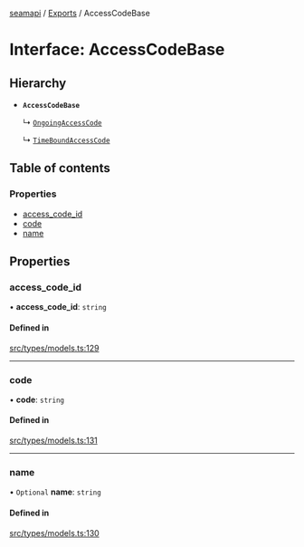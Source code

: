 [seamapi](../README.md) / [Exports](../modules.md) / AccessCodeBase

# Interface: AccessCodeBase

## Hierarchy

- **`AccessCodeBase`**

  ↳ [`OngoingAccessCode`](OngoingAccessCode.md)

  ↳ [`TimeBoundAccessCode`](TimeBoundAccessCode.md)

## Table of contents

### Properties

- [access\_code\_id](AccessCodeBase.md#access_code_id)
- [code](AccessCodeBase.md#code)
- [name](AccessCodeBase.md#name)

## Properties

### access\_code\_id

• **access\_code\_id**: `string`

#### Defined in

[src/types/models.ts:129](https://github.com/seamapi/seamapi-javascript/blob/main/src/types/models.ts#L129)

___

### code

• **code**: `string`

#### Defined in

[src/types/models.ts:131](https://github.com/seamapi/seamapi-javascript/blob/main/src/types/models.ts#L131)

___

### name

• `Optional` **name**: `string`

#### Defined in

[src/types/models.ts:130](https://github.com/seamapi/seamapi-javascript/blob/main/src/types/models.ts#L130)
